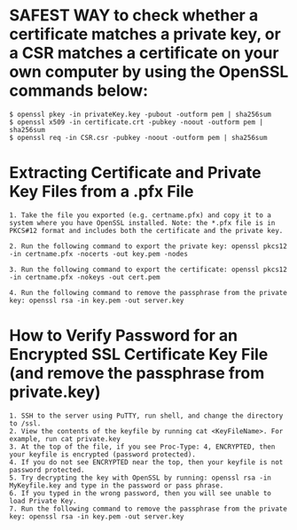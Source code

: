 # SAFEST WAY to check whether a certificate matches a private key, or a CSR matches a certificate on your own computer by using the OpenSSL commands below:

    $ openssl pkey -in privateKey.key -pubout -outform pem | sha256sum
    $ openssl x509 -in certificate.crt -pubkey -noout -outform pem | sha256sum
    $ openssl req -in CSR.csr -pubkey -noout -outform pem | sha256sum

# Extracting Certificate and Private Key Files from a .pfx File

    1. Take the file you exported (e.g. certname.pfx) and copy it to a system where you have OpenSSL installed. Note: the *.pfx file is in PKCS#12 format and includes both the certificate and the private key.
    
    2. Run the following command to export the private key: openssl pkcs12 -in certname.pfx -nocerts -out key.pem -nodes
    
    3. Run the following command to export the certificate: openssl pkcs12 -in certname.pfx -nokeys -out cert.pem
    
    4. Run the following command to remove the passphrase from the private key: openssl rsa -in key.pem -out server.key 

# How to Verify Password for an Encrypted SSL Certificate Key File (and remove the passphrase from private.key)

    1. SSH to the server using PuTTY, run shell, and change the directory to /ssl.
    2. View the contents of the keyfile by running cat <KeyFileName>. For example, run cat private.key
    3. At the top of the file, if you see Proc-Type: 4, ENCRYPTED, then your keyfile is encrypted (password protected).
    4. If you do not see ENCRYPTED near the top, then your keyfile is not password protected.
    5. Try decrypting the key with OpenSSL by running: openssl rsa -in MyKeyfile.key and type in the password or pass phrase.
    6. If you typed in the wrong password, then you will see unable to load Private Key.
    7. Run the following command to remove the passphrase from the private key: openssl rsa -in key.pem -out server.key 